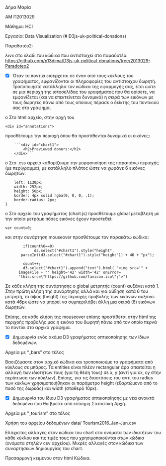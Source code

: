 Δήμα Μαρία

ΑΜ Π2013029

Μάθημα: HCI

Εργασία: Data Visualization (# D3js-uk-political-donations)


Παραδοτέο2:

λινκ στο κλαδί του κώδικα που αντιστοιχεί στο παραδοτέο: https://github.com/p13dima/D3js-uk-political-donations/tree/2013029-Paradoteo2


- [X] Όταν το ποντίκι εισέρχεται σε έναν από τους κύκλους του γραφήματος, εμφανίζονται οι πληροφορίες του αντίστοιχου δωρητή. Τροποποιήστε κατάλληλα τον κώδικα της εφαρμογής σας, έτσι ώστε σε μια περιοχή της ιστοσελίδας του γραφήματος που θα ορίσετε, να εμφανίζεται (και να επεκτείνεται δυναμικά) η σειρά των εικόνων με τους δωρητές πάνω από τους οποίους πέρασε ο δείκτης του ποντικιού σας στο γράφημα.

o	Στο html αρχείο, στην αρχή του 

```<div id="annotations">```

προσθέτουμε την περιοχή όπου θα προστίθενται δυναμικά οι εικόνες:

		```<div id="chart1">
			<h2>Previewed donors:</h2>
		</div>```


o	Στο .css αρχείο καθορίζουμε την μορφοποίηση της παραπάνω περιοχής (με περίγραμμα), με κατάλληλο πλάτος ώστε να χωράνε 6 εικόνες δωρητών:


```#chart1 {
    left: 1130px;
    width: 252px;
	height: 50px;
	border: 4px solid rgba(0, 0, 0, .1);
    border-radius: 2px;
}
```

o	Στο αρχείο του γραφήματος (chart.js) προσθέτουμε global μεταβλητή με την οποία μετράμε πόσες εικόνες έχουν προστεθεί:


```var count=0;```
		

και στην συνάρτηση mouseover προσθέτουμε τον παρακάτω κώδικα:

```
		if(count%6==0)
		     d3.select("#chart1").style("height", 
       parseInt(d3.select("#chart1").style("height")) + 46 + "px");
	
		count++;
		d3.select("#chart1").append("text").html( "<img src='" + 
      imageFile + "' height='42' width='42' onError= 
      'this.src=\"https://github.com/favicon.ico\";'>")
```


Σε κάθε κλήση της συνάρτησης ο global μετρητής (count) αυξάνει κατά 1. Στην πρώτη κλήση της συνάρτησης αλλά και για αύξηση κατά 6 του μετρητή, το ύψος (height) της περιοχής προβολής των εικόνων αυξάνει κατά 46px ώστε να μπορεί να συμπεριλάβει άλλη μια σειρά (6) εικόνων δωρητών.

Επίσης, σε κάθε κλήση της mouseover επίσης προστίθεται στην html της περιχοής προβολής μας η εικόνα του δωρητή πάνω από τον οποίο περνά το ποντίκι στο αρχικό γράφημα.


 - [X] Δημιουργία ενός ακόμα D3 γραφήματος οπτικοποίησης των ίδιων δεδομένων.

Αρχεία με “_bars” στο τέλος

Βασιζόμαστε στον αρχικό κώδικα και τροποποιούμε τα γραφήματα από κύκλους σε μπάρες. Τα entities είναι πλέον rectangular άρα απαιτείται η αλλαγή των ιδιοτήτων τους (για τη θέση τους) σε x, y (αντί για cx, cy στην περίπτωση των κύκλων). Επίσης, για τις διαστάσεις του αντί του radius των κύκλων χρησιμοποιήθηκαν οι παράμετρο height (εξαρτώμενο από το ποσό της δωρεάς) και width (σταθερό 10px).


- [X] Δημιουργία του ίδιου D3 γραφήματος οπτικοποίησης με νέα ανοικτά δεδομένα που θα βρείτε από επίσημη Στατιστική Αρχή.

Αρχεία με “_tourism” στο τέλος

Χρήση του αρχείου δεδομένων data/ Tourism2016_Jan-Jun.csv

Ελάχιστες αλλαγές στον κώδικα του chart στα ονόματα των ιδιοτήτων του κάθε κύκλου και τις τιμές τους που χρησιμοποιούνται στων κώδικα (ονόματα στηλών csv αρχείου). Μικρές αλλαγές στον κώδικα των συναρτήσεων δημιουργίας του charτ.

Προσαρμογή κειμένου στον html Κώδικα.

